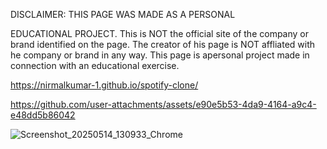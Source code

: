 DISCLAIMER: THIS PAGE WAS
MADE AS A PERSONAL


EDUCATIONAL PROJECT. This
is NOT the official site of the
company or brand identified
on the page. The creator of
his page is NOT affliated with
he company or brand in any
way. This page is apersonal
project made in connection
with an educational exercise.

 https://nirmalkumar-1.github.io/spotify-clone/

https://github.com/user-attachments/assets/e90e5b53-4da9-4164-a9c4-e48dd5b86042

![Screenshot_20250514_130933_Chrome](https://github.com/user-attachments/assets/309ba337-297a-4e66-a3c2-9f4835b3a3e8)
